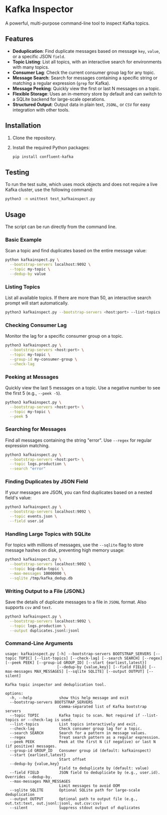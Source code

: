 # Kafka Inspector

A powerful, multi-purpose command-line tool to inspect Kafka topics.

## Features

-   **Deduplication**: Find duplicate messages based on message `key`, `value`, or a specific JSON `field`.
-   **Topic Listing**: List all topics, with an interactive search for environments with many topics.
-   **Consumer Lag**: Check the current consumer group lag for any topic.
-   **Message Search**: Search for messages containing a specific string or matching a regular expression (`grep` for Kafka).
-   **Message Peeking**: Quickly view the first or last N messages on a topic.
-   **Flexible Storage**: Uses an in-memory store by default and can switch to a SQLite backend for large-scale operations.
-   **Structured Output**: Output data in plain text, `JSONL`, or `CSV` for easy integration with other tools.

## Installation

1.  Clone the repository.
2.  Install the required Python packages:

    ```bash
    pip install confluent-kafka
    ```

## Testing

To run the test suite, which uses mock objects and does not require a live Kafka cluster, use the following command:

```bash
python3 -m unittest test_kafkainspect.py
```

## Usage

The script can be run directly from the command line.

### Basic Example

Scan a topic and find duplicates based on the entire message value:

```bash
python kafkainspect.py \
  --bootstrap-servers localhost:9092 \
  --topic my-topic \
  --dedup-by value
```

### Listing Topics

List all available topics. If there are more than 50, an interactive search prompt will start automatically.

```bash
python3 kafkainspect.py --bootstrap-servers <host:port> --list-topics
```

### Checking Consumer Lag

Monitor the lag for a specific consumer group on a topic.

```bash
python3 kafkainspect.py \
  --bootstrap-servers <host:port> \
  --topic my-topic \
  --group-id my-consumer-group \
  --check-lag
```

### Peeking at Messages

Quickly view the last 5 messages on a topic. Use a negative number to see the first 5 (e.g., `--peek -5`).

```bash
python3 kafkainspect.py \
  --bootstrap-servers <host:port> \
  --topic my-topic \
  --peek 5
```

### Searching for Messages

Find all messages containing the string "error". Use `--regex` for regular expression matching.

```bash
python3 kafkainspect.py \
  --bootstrap-servers <host:port> \
  --topic logs.production \
  --search "error"
```

### Finding Duplicates by JSON Field

If your messages are JSON, you can find duplicates based on a nested field's value:

```bash
python3 kafkainspect.py \
  --bootstrap-servers localhost:9092 \
  --topic events.json \
  --field user.id
```

### Handling Large Topics with SQLite

For topics with millions of messages, use the `--sqlite` flag to store message hashes on disk, preventing high memory usage:

```bash
python3 kafkainspect.py \
  --bootstrap-servers localhost:9092 \
  --topic big-data-topic \
  --max-messages 10000000 \
  --sqlite /tmp/kafka_dedup.db
```

### Writing Output to a File (JSONL)

Save the details of duplicate messages to a file in `JSONL` format. Also supports `csv` and `text`.

```bash
python3 kafkainspect.py \
  --bootstrap-servers localhost:9092 \
  --topic logs.production \
  --output duplicates.jsonl:jsonl
```

### Command-Line Arguments

```
usage: kafkainspect.py [-h] --bootstrap-servers BOOTSTRAP_SERVERS [--topic TOPIC] [--list-topics] [--check-lag] [--search SEARCH] [--regex] [--peek PEEK] [--group-id GROUP_ID] [--start {earliest,latest}]
                       [--dedup-by {value,key}] [--field FIELD] [--max-messages MAX_MESSAGES] [--sqlite SQLITE] [--output OUTPUT] [--silent]

Kafka topic inspector and deduplication tool.

options:
  -h, --help            show this help message and exit
  --bootstrap-servers BOOTSTRAP_SERVERS
                        Comma-separated list of Kafka bootstrap servers
  --topic TOPIC         Kafka topic to scan. Not required if --list-topics or --check-lag is used.
  --list-topics         List topics interactively and exit.
  --check-lag           Check consumer group lag for a topic.
  --search SEARCH       Search for a pattern in message values.
  --regex               Treat search pattern as a regular expression.
  --peek PEEK           Peek at the first N (if negative) or last N (if positive) messages.
  --group-id GROUP_ID   Consumer group id (default: kafkainspect)
  --start {earliest,latest}
                        Start offset
  --dedup-by {value,key}
                        Field to deduplicate by (default: value)
  --field FIELD         JSON field to deduplicate by (e.g., user.id). Overrides --dedup-by.
  --max-messages MAX_MESSAGES
                        Limit messages to avoid OOM
  --sqlite SQLITE       Optional SQLite path for large-scale deduplication
  --output OUTPUT       Optional path to output file (e.g., out.txt:text, out.jsonl:jsonl, out.csv:csv)
  --silent              Suppress stdout output of duplicates
